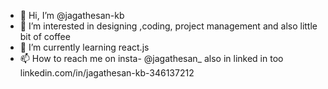 - 👋 Hi, I’m @jagathesan-kb
- 👀 I’m interested in designing ,coding, project management and also little bit of coffee
- 🌱 I’m currently learning react.js
- 📫 How to reach me on insta- @jagathesan_ also in linked in too linkedin.com/in/jagathesan-kb-346137212

